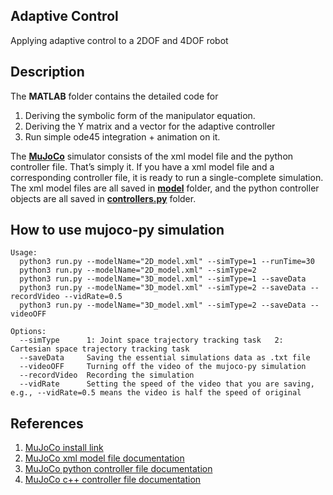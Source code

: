 **Adaptive Control**
---
Applying adaptive control to a 2DOF and 4DOF robot

**Description**
---
The **MATLAB** folder contains the detailed code for
1. Deriving the symbolic form of the manipulator equation.
2. Deriving the Y matrix and a vector for the adaptive controller
3. Run simple ode45 integration + animation on it.

The [**MuJoCo**](MuJoCo/) simulator consists of the xml model file and the python controller file. That’s simply it. If you have a xml model file and a corresponding controller file, it is ready to run a single-complete simulation. The xml model files are all saved in [**model**](MuJoCo/models) folder, and the python controller objects are all saved in [**controllers.py**](MuJoCo/modules/) folder.

**How to use mujoco-py simulation**
---

```
Usage:
  python3 run.py --modelName="2D_model.xml" --simType=1 --runTime=30
  python3 run.py --modelName="2D_model.xml" --simType=2
  python3 run.py --modelName="3D_model.xml" --simType=1 --saveData
  python3 run.py --modelName="3D_model.xml" --simType=2 --saveData --recordVideo --vidRate=0.5
  python3 run.py --modelName="3D_model.xml" --simType=2 --saveData --videoOFF

Options:
  --simType      1: Joint space trajectory tracking task   2: Cartesian space trajectory tracking task
  --saveData     Saving the essential simulations data as .txt file
  --videoOFF     Turning off the video of the mujoco-py simulation
  --recordVideo  Recording the simulation
  --vidRate      Setting the speed of the video that you are saving, e.g., --vidRate=0.5 means the video is half the speed of original

```

**References**
---
1. [MuJoCo install link](https://www.roboti.us/index.html)
2. [MuJoCo xml model file documentation](http://mujoco.org/book/XMLreference.html)
3. [MuJoCo python controller file documentation](https://openai.github.io/mujoco-py/build/html/index.html)
3. [MuJoCo c++    controller file documentation](http://mujoco.org/book/APIreference.html)
